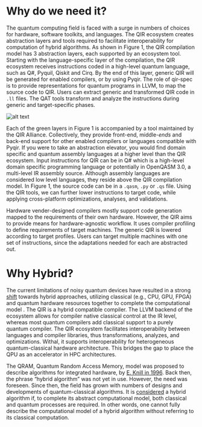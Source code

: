 # Why do we need it?

The quantum computing field is faced with a surge in numbers of choices for hardware, software toolkits, and languages. The QIR ecosystem creates abstraction layers and tools required to facilitate interoperability for computation of hybrid algorithms. As shown in Figure 1, the QIR compilation model has 3 abstraction layers, each supported by an ecosystem tool. Starting with the language-specific layer of the compilation, the QIR ecosystem receives instructions coded in a high-level quantum language, such as Q#, Pyquil, Qiskit and Cirq. By the end of this layer, generic QIR will be generated for enabled compilers, or by using Pyqir. The role of qir-spec is to provide representations for quantum programs in LLVM, to map the source code to QIR. Users can extract generic and transformed QIR code in `.ll` files. The QAT tools transform and analyze the instructions during generic and target-specific phases.

![alt text](Figure1.png)

Each of the green layers in Figure 1 is accompanied by a tool maintained by the QIR Alliance. Collectively, they provide front-end, middle-*ends* and back-end support for other enabled compilers or languages compatible with Pyqir. If you were to take an abstraction elevator, you would find domain specific and quantum assembly languages at a higher level than the QIR ecosystem. Input instructions for QIR can be in Q# which is a high-level domain specific programming language or potentially in OpenQASM 3.0, a multi-level IR assembly source. Although assembly languages are considered low level languages, they reside above the QIR compilation model. In Figure 1, the source code can be in a `.qasm`, `.py` or `.qs` file. Using the QIR tools, we can further lower instructions to target code, while applying cross-platform optimizations, analyses, and validations.

Hardware vender-designed compilers mostly support code generation mapped to the requirements of their own hardware. However, the QIR aims to provide means for hardware-agnostic workflow. It uses compiler profiling to define requirements of target machines. The generic QIR is lowered according to target profiles. Users can target multiple machines with one set of instructions, since the adaptations needed for each are abstracted out.

# Why Hybrid? #

The current limitations of noisy quantum devices have resulted in a strong [shift](https://arxiv.org/pdf/2207.06850.pdf) towards hybrid approaches, utilizing classical (e.g., CPU, GPU, FPGA) and quantum hardware resources together to complete the computational model . The QIR is a hybrid compatible compiler. The LLVM backend of the ecosystem allows for compiler native classical control at the IR level, whereas most quantum compilers add classical support to a purely quantum compiler. The QIR ecosystem facilitates interoperability between languages and compiler libraries, thus transformations, analyzes, and optimizations. Withal, it supports interoperability for heterogeneous quantum-classical hardware architecture. This bridges the gap to place the QPU as an accelerator in HPC architectures.


The QRAM, Quantum Random Access Memory, model was proposed to describe algorithms for integrated hardware, by [E. Knill in 1996](https://www.osti.gov/servlets/purl/366453). Back then, the phrase “hybrid algorithm” was not yet in use. However, the need was foreseen. Since then, the field has grown with numbers of designs and developments of quantum-classical algorithms. It is [considered](https://arxiv.org/pdf/2207.06850.pdf) a hybrid algorithm if, to complete its abstract computational model, both classical and quantum processes are required. In other words, one cannot fully describe the computational model of a hybrid algorithm without referring to its classical computation.